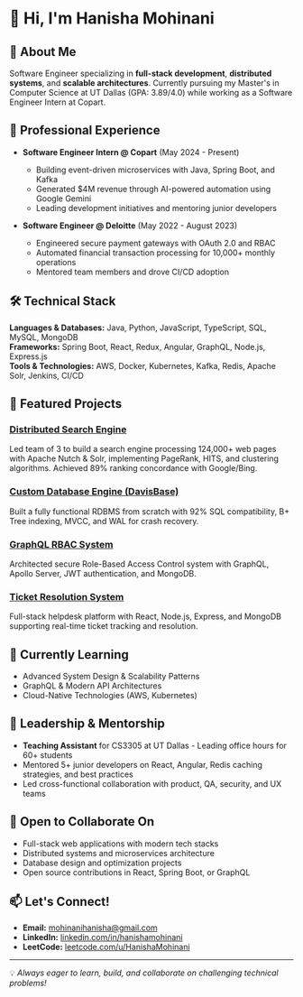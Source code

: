 # 👋 Hi, I'm Hanisha Mohinani

## 🚀 About Me
Software Engineer specializing in **full-stack development**, **distributed systems**, and **scalable architectures**. Currently pursuing my Master's in Computer Science at UT Dallas (GPA: 3.89/4.0) while working as a Software Engineer Intern at Copart.

## 💼 Professional Experience
- **Software Engineer Intern @ Copart** (May 2024 - Present)
  - Building event-driven microservices with Java, Spring Boot, and Kafka
  - Generated $4M revenue through AI-powered automation using Google Gemini
  - Leading development initiatives and mentoring junior developers

- **Software Engineer @ Deloitte** (May 2022 - August 2023)
  - Engineered secure payment gateways with OAuth 2.0 and RBAC
  - Automated financial transaction processing for 10,000+ monthly operations
  - Mentored team members and drove CI/CD adoption

## 🛠️ Technical Stack
**Languages & Databases:** Java, Python, JavaScript, TypeScript, SQL, MySQL, MongoDB  
**Frameworks:** Spring Boot, React, Redux, Angular, GraphQL, Node.js, Express.js  
**Tools & Technologies:** AWS, Docker, Kubernetes, Kafka, Redis, Apache Solr, Jenkins, CI/CD

## 🎯 Featured Projects
### [Distributed Search Engine](https://github.com/HanishaMohinani)
Led team of 3 to build a search engine processing 124,000+ web pages with Apache Nutch & Solr, implementing PageRank, HITS, and clustering algorithms. Achieved 89% ranking concordance with Google/Bing.

### [Custom Database Engine (DavisBase)](https://github.com/HanishaMohinani)
Built a fully functional RDBMS from scratch with 92% SQL compatibility, B+ Tree indexing, MVCC, and WAL for crash recovery.

### [GraphQL RBAC System](https://github.com/HanishaMohinani/GraphQL-RBAC)
Architected secure Role-Based Access Control system with GraphQL, Apollo Server, JWT authentication, and MongoDB.

### [Ticket Resolution System](https://github.com/HanishaMohinani/ticket-resolution-system)
Full-stack helpdesk platform with React, Node.js, Express, and MongoDB supporting real-time ticket tracking and resolution.

## 🌱 Currently Learning
- Advanced System Design & Scalability Patterns
- GraphQL & Modern API Architectures
- Cloud-Native Technologies (AWS, Kubernetes)

## 👥 Leadership & Mentorship
- **Teaching Assistant** for CS3305 at UT Dallas - Leading office hours for 60+ students
- Mentored 5+ junior developers on React, Angular, Redis caching strategies, and best practices
- Led cross-functional collaboration with product, QA, security, and UX teams

## 💞️ Open to Collaborate On
- Full-stack web applications with modern tech stacks
- Distributed systems and microservices architecture
- Database design and optimization projects
- Open source contributions in React, Spring Boot, or GraphQL

## 📫 Let's Connect!
- **Email:** mohinanihanisha@gmail.com
- **LinkedIn:** [linkedin.com/in/hanishamohinani](https://www.linkedin.com/in/hanishamohinani/)
- **LeetCode:** [leetcode.com/u/HanishaMohinani](https://leetcode.com/u/HanishaMohinani/)

---
💡 *Always eager to learn, build, and collaborate on challenging technical problems!*
